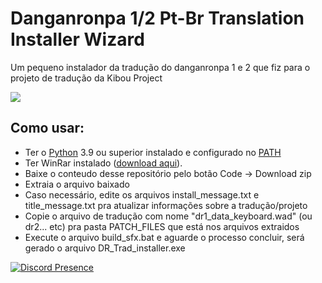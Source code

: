 # Danganronpa 1/2 Pt-Br Translation Installer Wizard
 Um pequeno instalador da tradução do danganronpa 1 e 2 que fiz para o projeto de tradução da Kibou Project

[![](https://discordapp.com/api/guilds/420923628222414859/embed.png?style=banner2)](https://discord.gg/gHqMmXRX3t)

## Como usar:

* Ter o [Python](https://www.python.org/) 3.9 ou superior instalado e configurado no [PATH](https://entredatos.es/wp-content/uploads/2021/05/word-image-13.png)
* Ter WinRar instalado ([download aqui](https://www.win-rar.com/predownload.html?&L=9)).
* Baixe o conteudo desse repositório pelo botão Code -> Download zip
* Extraia o arquivo baixado
* Caso necessário, edite os arquivos install_message.txt e title_message.txt pra atualizar informações sobre a tradução/projeto
* Copie o arquivo de tradução com nome "dr1_data_keyboard.wad" (ou dr2... etc) pra pasta PATCH_FILES que está nos arquivos extraidos
* Execute o arquivo build_sfx.bat e aguarde o processo concluir, será gerado o arquivo DR_Trad_installer.exe

[![Discord Presence](https://lanyard.cnrad.dev/api/184889853102653440?borderRadius=10px&idleMessage=Nenhuma%20atividade)](https://discord.com/users/184889853102653440)